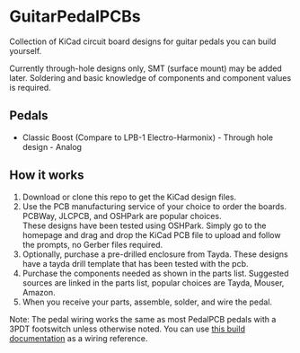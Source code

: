 # GuitarPedalPCBs
Collection of KiCad circuit board designs for guitar pedals you can build yourself.

Currently through-hole designs only, SMT (surface mount) may be added later. Soldering and basic knowledge of components and component values is required.

## Pedals

- Classic Boost (Compare to LPB-1 Electro-Harmonix) - Through hole design - Analog

## How it works
1. Download or clone this repo to get the KiCad design files.
2. Use the PCB manufacturing service of your choice to order the boards. PCBWay, JLCPCB, and OSHPark are popular choices. <br>
   These designs have been tested using OSHPark. Simply go to the homepage and drag and drop the KiCad PCB file to upload and
   follow the prompts, no Gerber files required. 
3. Optionally, purchase a pre-drilled enclosure from Tayda. These designs have a tayda drill template that has been tested with the pcb. 
4. Purchase the components needed as shown in the parts list. Suggested sources are linked in the parts list, popular choices are Tayda, Mouser, Amazon.
5. When you receive your parts, assemble, solder, and wire the pedal.

Note: The pedal wiring works the same as most PedalPCB pedals with a 3PDT footswitch unless otherwise noted. 
      You can use [this build documentation](https://docs.pedalpcb.com/project/Amentum.pdf) as a wiring reference. 
